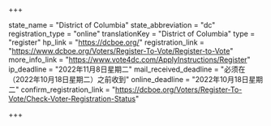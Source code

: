+++

state_name = "District of Columbia"
state_abbreviation = "dc"
registration_type = "online"
translationKey = "District of Columbia"
type = "register"
hp_link = "https://dcboe.org/"
registration_link = "https://www.dcboe.org/Voters/Register-To-Vote/Register-to-Vote"
more_info_link = "https://www.vote4dc.com/ApplyInstructions/Register"
ip_deadline = "2022年11月8日星期二"
mail_received_deadline = "必须在（2022年10月18日星期二）之前收到"
online_deadline = "2022年10月18日星期二"
confirm_registration_link = "https://dcboe.org/Voters/Register-To-Vote/Check-Voter-Registration-Status"

+++